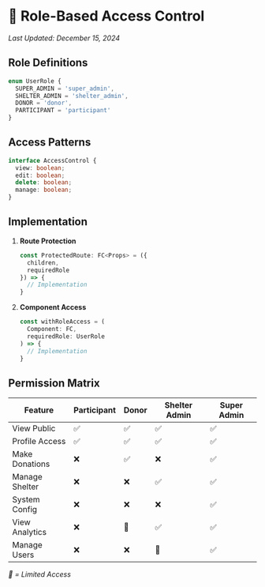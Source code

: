 # 🔐 Role-Based Access Control
*Last Updated: December 15, 2024*

## Role Definitions
```typescript
enum UserRole {
  SUPER_ADMIN = 'super_admin',
  SHELTER_ADMIN = 'shelter_admin',
  DONOR = 'donor',
  PARTICIPANT = 'participant'
}
```

## Access Patterns
```typescript
interface AccessControl {
  view: boolean;
  edit: boolean;
  delete: boolean;
  manage: boolean;
}
```

## Implementation
1. **Route Protection**
   ```typescript
   const ProtectedRoute: FC<Props> = ({ 
     children, 
     requiredRole 
   }) => {
     // Implementation
   }
   ```

2. **Component Access**
   ```typescript
   const withRoleAccess = (
     Component: FC, 
     requiredRole: UserRole
   ) => {
     // Implementation
   }
   ```

## Permission Matrix
| Feature          | Participant | Donor | Shelter Admin | Super Admin |
|------------------|-------------|-------|---------------|-------------|
| View Public      | ✅         | ✅    | ✅           | ✅         |
| Profile Access   | ✅         | ✅    | ✅           | ✅         |
| Make Donations   | ❌         | ✅    | ❌           | ✅         |
| Manage Shelter   | ❌         | ❌    | ✅           | ✅         |
| System Config    | ❌         | ❌    | ❌           | ✅         |
| View Analytics   | ❌         | 🔵    | ✅           | ✅         |
| Manage Users     | ❌         | ❌    | 🔵           | ✅         |

*🔵 = Limited Access*